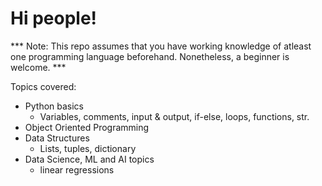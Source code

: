 # Hi people!

*** Note: This repo assumes that you have working knowledge of atleast one programming language beforehand.
Nonetheless, a beginner is welcome. ***

Topics covered:
* Python basics
    - Variables, comments, input & output, if-else, loops, functions, str.
* Object Oriented Programming
* Data Structures
    - Lists, tuples, dictionary
* Data Science, ML and AI topics
    - linear regressions